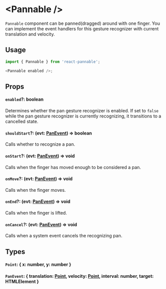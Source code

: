 # \<Pannable />

`Pannable` component can be panned(dragged) around with one finger. You can implement the event handlers for this gesture recognizer with current translation and velocity.

## Usage

```js
import { Pannable } from 'react-pannable';

<Pannable enabled />;
```

## Props

#### `enabled`?: boolean

Determines whether the pan gesture recognizer is enabled. If set to `false` while the pan gesture recognizer is currently recognizing, it transitions to a cancelled state.

#### `shouldStart`?: (evt: [PanEvent](#panevent--translation-point-velocity-point-interval-number-target-htmlelement-)) => boolean

Calls whether to recognize a pan.

#### `onStart`?: (evt: [PanEvent](#panevent--translation-point-velocity-point-interval-number-target-htmlelement-)) => void

Calls when the finger has moved enough to be considered a pan.

#### `onMove`?: (evt: [PanEvent](#panevent--translation-point-velocity-point-interval-number-target-htmlelement-)) => void

Calls when the finger moves.

#### `onEnd`?: (evt: [PanEvent](#panevent--translation-point-velocity-point-interval-number-target-htmlelement-)) => void

Calls when the finger is lifted.

#### `onCancel`?: (evt: [PanEvent](#panevent--translation-point-velocity-point-interval-number-target-htmlelement-)) => void

Calls when a system event cancels the recognizing pan.

## Types

#### `Point`: { x: number, y: number }

#### `PanEvent`: { translation: [Point](#point--x-number-y-number-), velocity: [Point](#point--x-number-y-number-), interval: number, target: HTMLElement }
